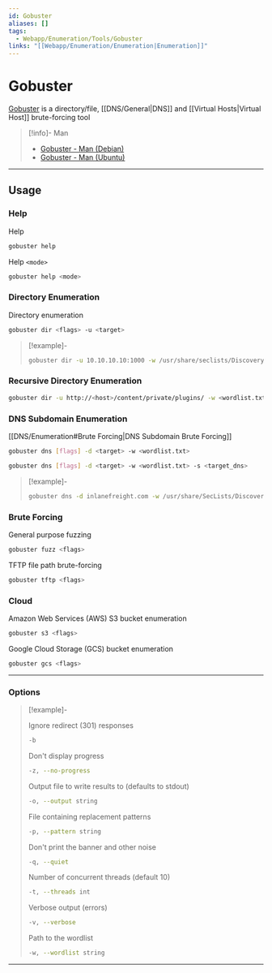 ```yaml
---
id: Gobuster
aliases: []
tags:
  - Webapp/Enumeration/Tools/Gobuster
links: "[[Webapp/Enumeration/Enumeration|Enumeration]]"
---
```


# Gobuster

[Gobuster](https://github.com/OJ/gobuster)
is a directory/file, [[DNS/General|DNS]] and [[Virtual Hosts|Virtual Host]]
brute-forcing tool

> [!info]- Man
>
> - [Gobuster - Man (Debian)](https://manpages.debian.org/testing/gobuster/gobuster.1.en.html)
> - [Gobuster - Man (Ubuntu)](https://manpages.ubuntu.com/manpages/focal/man1/gobuster.1.html)

___

## Usage

<!-- Examples {{{-->
### Help

Help

```sh
gobuster help
```

Help `<mode>`

```sh
gobuster help <mode>
```

### Directory Enumeration

Directory enumeration

```sh
gobuster dir <flags> -u <target>
```

> [!example]-
>
> ```sh
> gobuster dir -u 10.10.10.10:1000 -w /usr/share/seclists/Discovery/Web-Content/common.txt
> ```

### Recursive Directory Enumeration

```sh
gobuster dir -u http://<host>/content/private/plugins/ -w <wordlist.txt>
```

### DNS Subdomain Enumeration

[[DNS/Enumeration#Brute Forcing|DNS Subdomain Brute Forcing]]

```sh
gobuster dns [flags] -d <target> -w <wordlist.txt>
```
```sh
gobuster dns [flags] -d <target> -w <wordlist.txt> -s <target_dns>
```

> [!example]-
>
> ```sh
> gobuster dns -d inlanefreight.com -w /usr/share/SecLists/Discovery/DNS/namelist.txt
> ```

### Brute Forcing

General purpose fuzzing

```sh
gobuster fuzz <flags>
```

TFTP file path brute-forcing

```sh
gobuster tftp <flags>
```

### Cloud

Amazon Web Services (AWS) S3 bucket enumeration

```sh
gobuster s3 <flags>
```

Google Cloud Storage (GCS) bucket enumeration

```sh
gobuster gcs <flags>
```
___
<!-- }}} -->

<!-- Options {{{-->
### Options

> [!example]-
>
> Ignore redirect (301) responses
>
> ```sh
> -b
> ```
>
> Don't display progress
>
> ```sh
> -z, --no-progress
> ```
>
> Output file to write results to (defaults to stdout)
>
> ```sh
> -o, --output string
> ```
>
> File containing replacement patterns
>
> ```sh
> -p, --pattern string
> ```
>
> Don't print the banner and other noise
>
> ```sh
> -q, --quiet
> ```
>
> Number of concurrent threads (default 10)
>
> ```sh
> -t, --threads int
> ```
>
> Verbose output (errors)
>
> ```sh
> -v, --verbose
> ```
>
> Path to the wordlist
>
> ```sh
> -w, --wordlist string
> ```

___
<!-- }}} -->
